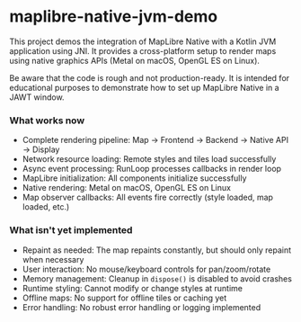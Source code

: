 # maplibre-native-jvm-demo

This project demos the integration of MapLibre Native with a Kotlin JVM application using JNI. It provides a cross-platform setup to render maps using native graphics APIs (Metal on macOS, OpenGL ES on Linux).

Be aware that the code is rough and not production-ready. It is intended for educational purposes to demonstrate how to set up MapLibre Native in a JAWT window.

### What works now
- Complete rendering pipeline: Map → Frontend → Backend → Native API → Display
- Network resource loading: Remote styles and tiles load successfully
- Async event processing: RunLoop processes callbacks in render loop
- MapLibre initialization: All components initialize successfully
- Native rendering: Metal on macOS, OpenGL ES on Linux
- Map observer callbacks: All events fire correctly (style loaded, map loaded, etc.)

### What isn't yet implemented
- Repaint as needed: The map repaints constantly, but should only repaint when necessary
- User interaction: No mouse/keyboard controls for pan/zoom/rotate
- Memory management: Cleanup in `dispose()` is disabled to avoid crashes
- Runtime styling: Cannot modify or change styles at runtime
- Offline maps: No support for offline tiles or caching yet
- Error handling: No robust error handling or logging implemented

